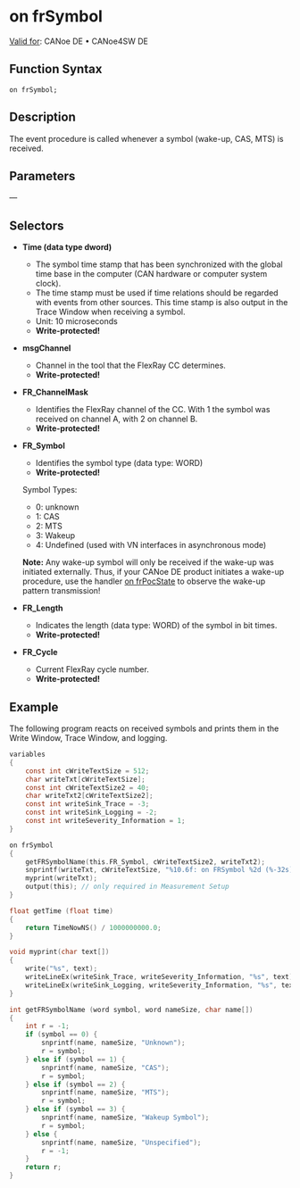 # on frSymbol

[Valid for](../../../Shared/FeatureAvailability.md): CANoe DE • CANoe4SW DE

## Function Syntax

`on frSymbol;`

## Description

The event procedure is called whenever a symbol (wake-up, CAS, MTS) is received.

## Parameters

—

## Selectors

- **Time (data type dword)**
  - The symbol time stamp that has been synchronized with the global time base in the computer (CAN hardware or computer system clock).
  - The time stamp must be used if time relations should be regarded with events from other sources. This time stamp is also output in the Trace Window when receiving a symbol.
  - Unit: 10 microseconds
  - **Write-protected!**

- **msgChannel**
  - Channel in the tool that the FlexRay CC determines.
  - **Write-protected!**

- **FR_ChannelMask**
  - Identifies the FlexRay channel of the CC. With 1 the symbol was received on channel A, with 2 on channel B.
  - **Write-protected!**

- **FR_Symbol**
  - Identifies the symbol type (data type: WORD)
  - **Write-protected!**

  Symbol Types:
  - 0: unknown
  - 1: CAS
  - 2: MTS
  - 3: Wakeup
  - 4: Undefined (used with VN interfaces in asynchronous mode)

  **Note:** Any wake-up symbol will only be received if the wake-up was initiated externally. Thus, if your CANoe DE product initiates a wake-up procedure, use the handler [on frPocState](CAPLfunctionOnFRPocState.md) to observe the wake-up pattern transmission!

- **FR_Length**
  - Indicates the length (data type: WORD) of the symbol in bit times.
  - **Write-protected!**

- **FR_Cycle**
  - Current FlexRay cycle number.
  - **Write-protected!**

## Example

The following program reacts on received symbols and prints them in the Write Window, Trace Window, and logging.

```c
variables
{
    const int cWriteTextSize = 512;
    char writeTxt[cWriteTextSize];
    const int cWriteTextSize2 = 40;
    char writeTxt2[cWriteTextSize2];
    const int writeSink_Trace = -3;
    const int writeSink_Logging = -2;
    const int writeSeverity_Information = 1;
}

on frSymbol
{
    getFRSymbolName(this.FR_Symbol, cWriteTextSize2, writeTxt2);
    snprintf(writeTxt, cWriteTextSize, "%10.6f: on FRSymbol %2d (%-32s) in cycle %3d on channel %2d with Mask %d, Length %d.", getTime(0), this.FR_Symbol, writeTxt2, this.FR_Cycle, (int)this.MsgChannel, this.FR_ChannelMask, this.FR_Length);
    myprint(writeTxt);
    output(this); // only required in Measurement Setup
}

float getTime (float time)
{
    return TimeNowNS() / 1000000000.0;
}

void myprint(char text[])
{
    write("%s", text);
    writeLineEx(writeSink_Trace, writeSeverity_Information, "%s", text);
    writeLineEx(writeSink_Logging, writeSeverity_Information, "%s", text);
}

int getFRSymbolName (word symbol, word nameSize, char name[])
{
    int r = -1;
    if (symbol == 0) {
        snprintf(name, nameSize, "Unknown");
        r = symbol;
    } else if (symbol == 1) {
        snprintf(name, nameSize, "CAS");
        r = symbol;
    } else if (symbol == 2) {
        snprintf(name, nameSize, "MTS");
        r = symbol;
    } else if (symbol == 3) {
        snprintf(name, nameSize, "Wakeup Symbol");
        r = symbol;
    } else {
        snprintf(name, nameSize, "Unspecified");
        r = -1;
    }
    return r;
}
```
